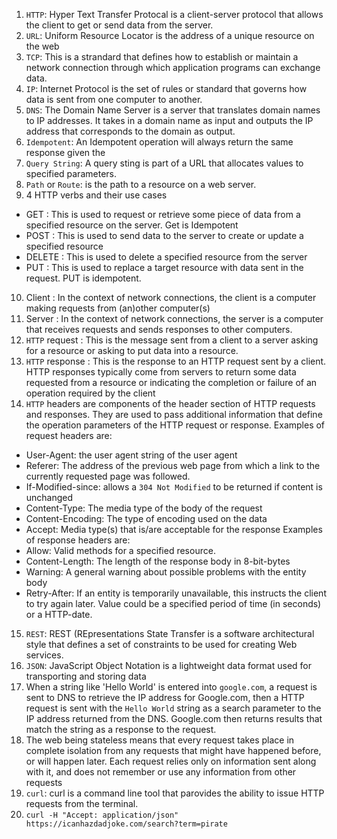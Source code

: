 1. `HTTP`: Hyper Text Transfer Protocal	is a client-server protocol that allows the client to get or send data from the server.
2. `URL`: Uniform Resource Locator is the address of a unique resource on the web
3. 	`TCP`: This is a strandard that defines how to establish or maintain a network connection through which application programs can exchange data.
4. `IP`: Internet Protocol is the set of rules or standard that governs how data is sent from one computer to another.
5. `DNS`: The Domain Name Server is a server that translates domain names to IP addresses. It takes in a domain name as input and outputs the IP address that corresponds to the domain as output.
6. `Idempotent`: An Idempotent operation will always return the same response given the
7. `Query String`: A query sting is part of a URL that allocates values to specified parameters.
8. `Path` or `Route`: is the path to a resource on a web server.
9. 4 HTTP verbs and their use cases
- GET : This is used to request or retrieve some piece of data from a specified resource on the server. Get is Idempotent
- POST : This is used to send data to the server to create or update a specified resource 
- DELETE : This is used to delete a specified resource from the server
- PUT : This is used to replace a target resource with data sent in the request. PUT is idempotent.
10. Client : In the context of network connections, the client is a computer making requests from (an)other computer(s)
11. Server : In the context of network connections, the server is a computer that receives requests and sends responses to other computers.                                               
12. `HTTP` request : This is the message sent from a client to a server asking for a resource or asking to put data into a resource.
13. `HTTP` response : This is the response to an HTTP request sent by a client. HTTP responses typically come from servers to return some data requested from a resource or indicating the completion or failure of an operation required by the client
14. `HTTP` headers are components of the header section of HTTP requests and responses. They are used to pass additional information that define the operation parameters of the HTTP request or response.
Examples of request headers are:
- User-Agent: the user agent string of the user agent
- Referer: The address of the previous web page from which a link to the currently requested page was followed.
- If-Modified-since: allows a `304 Not Modified` to be returned if content is unchanged
- Content-Type: The media type of the body of the request
- Content-Encoding: The type of encoding used on the data
- Accept: Media type(s) that is/are acceptable for the response
Examples of response headers are:
- Allow: Valid methods for a specified resource.
- Content-Length: The length of the response body in 8-bit-bytes
- Warning: A general warning about possible problems with the entity body
- Retry-After: If an entity is temporarily unavailable, this instructs the client to try again later. Value could be a specified period of time (in seconds) or a HTTP-date.
15. `REST`: REST (REpresentations State Transfer is a software architectural style that defines a set of constraints to be used for creating Web services.
16. `JSON`: JavaScript Object Notation is a lightweight data format used for transporting and storing data
17. When a string like 'Hello World' is entered into `google.com`, a request is sent to DNS to retrieve the IP address for Google.com, then a HTTP request is sent with the `Hello World` string as a search parameter to the IP address returned from the DNS. Google.com then returns results that match the string as a response to the request. 
18. The web being stateless means that every request takes place in complete isolation from any requests that might have happened before, or will happen later. Each request relies only on information sent along with it, and does not remember or use any information from other requests
19. `curl`: curl is a command line tool that parovides the ability to issue HTTP requests from the terminal.
20. `curl -H "Accept: application/json" https://icanhazdadjoke.com/search?term=pirate`



